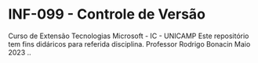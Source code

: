 # INF-099 - Controle de Versão 
Curso de Extensão Tecnologias Microsoft - IC - UNICAMP
Este repositório tem fins didáricos para referida disciplina.
Professor Rodrigo Bonacin
Maio 2023
..